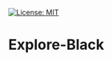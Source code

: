 [![License: MIT](https://img.shields.io/badge/License-MIT-yellow.svg)](https://opensource.org/licenses/MIT)


# Explore-Black
